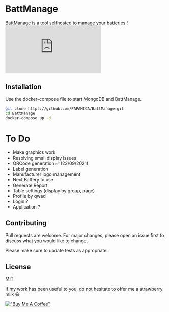 # BattManage

BattManage is a tool selfhosted to manage your batteries !
![](https://send.papamica.fr/f.php?h=2JULxRMR&p=1)

## Installation

Use the docker-compose file to start MongoDB and BattManage.

```bash
git clone https://github.com/PAPAMICA/BattManage.git
cd BattManage
docker-compose up -d
```

# To Do
 - Make graphics work
 - Resolving small display issues
 - QRCode generation ✅ (23/09/2021)
 - Label generation
 - Manufacturer logo management
 - Next Battery to use
 - Generate Report
 - Table settings (display by group, page)
 - Profile by qwad
 - Login ?
 - Application ?

## Contributing
Pull requests are welcome. For major changes, please open an issue first to discuss what you would like to change.

Please make sure to update tests as appropriate.

## License
[MIT](https://choosealicense.com/licenses/mit/)

If my work has been useful to you, do not hesitate to offer me a strawberry milk 😃

[!["Buy Me A Coffee"](https://www.buymeacoffee.com/assets/img/custom_images/orange_img.png)](https://www.buymeacoffee.com/PAPAMICA)
